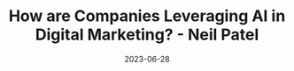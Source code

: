 ---
category:
- .nan
date: 2023-06-28
keyword_suggestion: ubuntu install docker
post_inspiration: https://neilpatel.com/blog/using-ai-in-marketing/
silot_terms: digital automation
title: How are Companies Leveraging AI in <b>Digital</b> Marketing? - Neil Patel
---